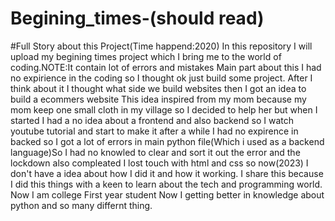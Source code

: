 # Begining_times-(should read)
#Full Story about this Project(Time happend:2020)
In this repository I will upload my begining times project which I bring me to the world of coding.NOTE:It contain lot of errors and mistakes
Main part about this I had no expirience in the coding so I thought ok just build some project. After I think about it I thought what side we build websites
then I got an idea to build a ecommers website This idea inspired from my mom because my mom keep one small cloth in my village so I decided to help her but when I 
started I had a no idea about a frontend and also backend so I watch youtube tutorial and start to make it after a while I had no expirence in backed so I got a lot of 
errors in main python file(Which i used as a backend language)So I had no knowled to clear and sort it out the error and the lockdown also compleated I lost touch with 
html and css so now(2023) I don't have a idea about how I did it and how it working. I share this because I did this things with a keen to learn about the tech and 
programming world. Now I am college First year student Now I getting better in knowledge about python and so many differnt thing.
